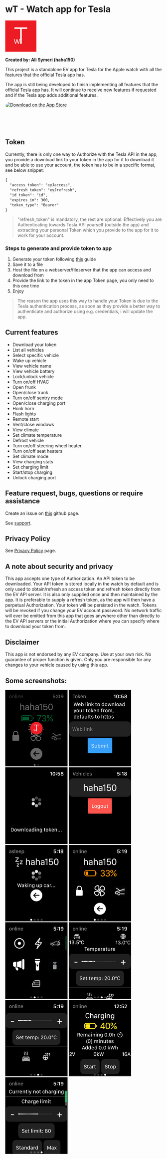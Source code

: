 # wT - Watch app for Tesla

<img src="images/wt.png" width="100">

**Created by: Ali Symeri (haha150)**

This project is a standalone EV app for Tesla for the Apple watch with all the features that the official Tesla app has.

The app is still being developed to finish implementing all features that the official Tesla app has. It will continue to receive new features if requested and if the Tesla app adds additional features.

<a href="https://apps.apple.com/us/app/wt-watch-app-for-tesla/id1619520846?itsct=apps_box_badge&amp;itscg=30200" style="display: inline-block; overflow: hidden; border-radius: 13px; width: 250px; height: 83px;"><img src="https://tools.applemediaservices.com/api/badges/download-on-the-app-store/black/en-us?size=250x83&amp;releaseDate=1650067200&h=f0472da4e15471343332be1dcdc56ae8" alt="Download on the App Store" style="border-radius: 13px; width: 250px; height: 83px;"></a>

## Token

Currently, there is only one way to Authorize with the Tesla API in the app, you provide a download link to your token in the app for it to download it and be able to use your account, the token has to be in a specific format, see below snippet:

```
{
  "access_token": "eyJaccess",
  "refresh_token": "eyJrefresh",
  "id_token": "id",
  "expires_in": 300,
  "token_type": "Bearer"
}
```

> "refresh_token" is mandatory, the rest are optional. Effectively you are Authenticating towards Tesla API yourself (outside the app) and extracting your personal Token which you provide to the app for it to work for your account.

### Steps to generate and provide token to app

1. Generate your token following [this](https://tesla-api.timdorr.com/api-basics/authentication) guide
2. Save it to a file
3. Host the file on a webserver/fileserver that the app can access and download from
4. Provide the link to the token in the app Token page, you only need to this one time
5. Enjoy

> The reason the app uses this way to handle your Token is due to the Tesla authentication process, as soon as they provide a better way to authenticate and authorize using e.g. credentials, i will update the app.

## Current features

* Download your token
* List all vehicles
* Select specific vehicle
* Wake up vehicle
* View vehicle name
* View vehicle battery
* Lock/unlock vehicle
* Turn on/off HVAC
* Open frunk
* Open/close trunk
* Turn on/off sentry mode
* Open/close charging port
* Honk horn
* Flash lights
* Remote start
* Vent/close windows
* View climate
* Set climate temperature
* Defrost vehicle
* Turn on/off steering wheel heater
* Turn on/off seat heaters
* Set climate mode
* View charging stats
* Set charging limit
* Start/stop charging
* Unlock charging port

## Feature request, bugs, questions or require assistance

Create an issue on [this](https://github.com/haha150/wT-IOS/issues) github page.

See [support](https://haha150.github.io/wT/support).

## Privacy Policy

See [Privacy Policy](https://haha150.github.io/wT/privacy) page.

## A note about security and privacy

This app accepts one type of Authorization. An API token to be downloaded. Your API token is stored locally in the watch by default and is only used to obtain/refresh an access token and refresh token directly from the EV API server. It is also only supplied once and then maintained by the app. It is preferable to supply a refresh token, as the app will then have a perpetual Authorization. Your token will be persisted in the watch. Tokens will be revoked if you change your EV account password. No network traffic will ever be emitted from this app that goes anywhere other than directly to the EV API servers or the initial Authorization where you can specify where to download your token from.

## Disclaimer

This app is not endorsed by any EV company. Use at your own risk. No guarantee of proper function is given. Only you are responsible for any changes to your vehicle caused by using this app.

## Some screenshots:

<p float="left">
    <img src="images/loadapp.png" width="200">
    <img src="images/auth.png" width="200">
    <img src="images/authorizing.png" width="200">
    <img src="images/vehicles.png" width="200">
    <img src="images/asleep.png" width="200">
    <img src="images/online.png" width="200">
    <img src="images/actions.png" width="200">
    <img src="images/climate.png" width="200">
    <img src="images/climate2.png" width="200">
    <img src="images/charging.png" width="200">
    <img src="images/notcharging.png" width="200">
</p>
